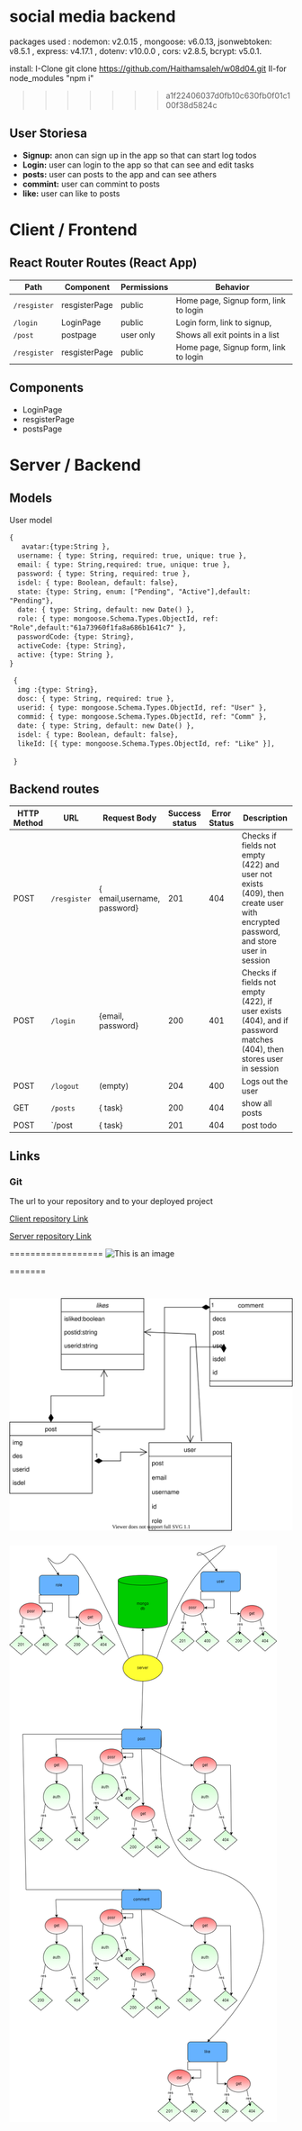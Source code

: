 # social media backend


packages used :
nodemon: v2.0.15 ,
mongoose: v6.0.13,
jsonwebtoken: v8.5.1 ,
express: v4.17.1 ,
dotenv: v10.0.0 ,
cors: v2.8.5,
bcrypt: v5.0.1.

install:
I-Clone git clone https://github.com/Haithamsaleh/w08d04.git 
II-for node_modules "npm i"
>>>>>>> a1f22406037d0fb10c630fb0f01c100f38d5824c






## User Storiesa

- **Signup:**  anon can sign up in the app so that  can start log todos
- **Login:**  user  can login to the app so that  can see and edit tasks
- **posts:**  user  can posts to the app and can see athers
- **commint:** user  can commint to posts 
- **like:** user  can like to posts 




# Client / Frontend

## React Router Routes (React App)

| Path             | Component            | Permissions                | Behavior                                                     |
| ---------------- | -------------------- | -------------------------- | ------------------------------------------------------------ |
| `/resgister`              | resgisterPage        | public                     | Home page,  Signup form, link to login                       |
| `/login`         | LoginPage            | public                     | Login form, link to signup,                                  |
| `/post    `     | postpage            | user only                  | Shows all exit points in a list                              |
| `/resgister`              | resgisterPage        | public                     | Home page,  Signup form, link to login                       |

## Components

- LoginPage
- resgisterPage
- postsPage




# Server / Backend

## Models

User model

```
{
   avatar:{type:String },
  username: { type: String, required: true, unique: true },
  email: { type: String,required: true, unique: true },
  password: { type: String, required: true },
  isdel: { type: Boolean, default: false},
  state: {type: String, enum: ["Pending", "Active"],default: "Pending"},
  date: { type: String, default: new Date() },
  role: { type: mongoose.Schema.Types.ObjectId, ref: "Role",default:"61a73960f1fa8a686b1641c7" },
  passwordCode: {type: String},
  activeCode: {type: String},
  active: {type: String },
}
```


```
 {
  img :{type: String},
  dosc: { type: String, required: true },
  userid: { type: mongoose.Schema.Types.ObjectId, ref: "User" },
  commid: { type: mongoose.Schema.Types.ObjectId, ref: "Comm" },
  date: { type: String, default: new Date() },
  isdel: { type: Boolean, default: false},
  likeId: [{ type: mongoose.Schema.Types.ObjectId, ref: "Like" }],
   
 }
```



## Backend routes

| HTTP Method | URL            | Request Body                                                 | Success status | Error Status | Description                                                  |
| ----------- | -------------- | ------------------------------------------------------------ | -------------- | ------------ | ------------------------------------------------------------ |
| POST        | `/resgister`     | { email,username, password}                                            | 201            | 404          | Checks if fields not empty (422) and user not exists (409), then create user with encrypted password, and store user in session |
| POST        | `/login`      | {email, password}                                         | 200            | 401          | Checks if fields not empty (422), if user exists (404), and if password matches (404), then stores user in session |
| POST        | `/logout` | (empty)                                                      | 204            | 400          | Logs out the user                                            |
| GET        | `/posts`     | { task}                                                    | 200           | 404        | show all posts
| POST        | `/post   | { task}                                            | 201            | 404          |post todo

## Links


### Git

The url to your repository and to your deployed project

[Client repository Link](https://github.com)

[Server repository Link](https://github.com)

==================
![This is an image](./93.png)


=======








![This is an image](./841.svg)
========================
![This is an image](./84.png)